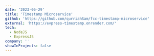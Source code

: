 ```yaml
---
date: '2023-05-29'
title: 'Timestamp Microservice'
github: 'https://github.com/qurriahSam/fcc-timestamp-microservice'
external: 'https://evpress-timestamp.onrender.com/'
tech:
  - NodeJS
  - ExpressJS
company: ''
showInProjects: false
---
```

